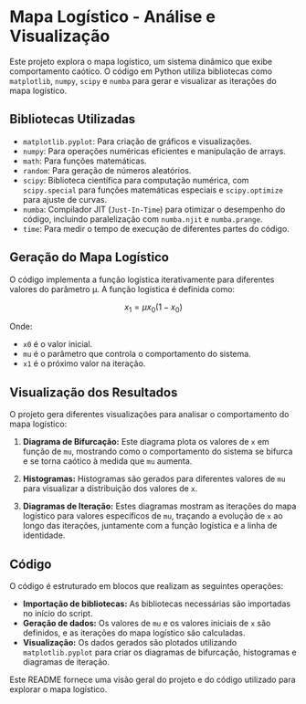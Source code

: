 # Mapa Logístico - Análise e Visualização

Este projeto explora o mapa logístico, um sistema dinâmico que exibe comportamento caótico. O código em Python utiliza bibliotecas como `matplotlib`, `numpy`, `scipy` e `numba` para gerar e visualizar as iterações do mapa logístico.

## Bibliotecas Utilizadas

* `matplotlib.pyplot`: Para criação de gráficos e visualizações.
* `numpy`: Para operações numéricas eficientes e manipulação de arrays. 
* `math`: Para funções matemáticas. 
* `random`: Para geração de números aleatórios. 
* `scipy`: Biblioteca científica para computação numérica, com `scipy.special` para funções matemáticas especiais e `scipy.optimize` para ajuste de curvas. 
* `numba`: Compilador JIT (`Just-In-Time`) para otimizar o desempenho do código, incluindo paralelização com `numba.njit` e `numba.prange`.
* `time`: Para medir o tempo de execução de diferentes partes do código. 

## Geração do Mapa Logístico

O código implementa a função logística iterativamente para diferentes valores do parâmetro μ. A função logística é definida como:

$$x_{1}=\mu x_{0}(1-x_{0})$$

Onde:

* `x0` é o valor inicial.
* `mu` é o parâmetro que controla o comportamento do sistema.
* `x1` é o próximo valor na iteração. 

## Visualização dos Resultados

O projeto gera diferentes visualizações para analisar o comportamento do mapa logístico:

1.  **Diagrama de Bifurcação:** Este diagrama plota os valores de `x` em função de `mu`, mostrando como o comportamento do sistema se bifurca e se torna caótico à medida que `mu` aumenta. 

2.  **Histogramas:** Histogramas são gerados para diferentes valores de `mu` para visualizar a distribuição dos valores de `x`. 

3.  **Diagramas de Iteração:** Estes diagramas mostram as iterações do mapa logístico para valores específicos de `mu`, traçando a evolução de `x` ao longo das iterações, juntamente com a função logística e a linha de identidade.

## Código

O código é estruturado em blocos que realizam as seguintes operações:

* **Importação de bibliotecas:** As bibliotecas necessárias são importadas no início do script. 
* **Geração de dados:** Os valores de `mu` e os valores iniciais de `x` são definidos, e as iterações do mapa logístico são calculadas. 
* **Visualização:** Os dados gerados são plotados utilizando `matplotlib.pyplot` para criar os diagramas de bifurcação, histogramas e diagramas de iteração. 

Este README fornece uma visão geral do projeto e do código utilizado para explorar o mapa logístico.
